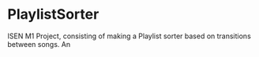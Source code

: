 # PlaylistSorter
ISEN M1 Project, consisting of making a Playlist sorter based on transitions between songs. An 
